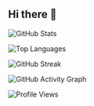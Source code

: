 ## Hi there 👋


![GitHub Stats](https://github-readme-stats.vercel.app/api?username=clementlopes&show_icons=true&theme=dark)

![Top Languages](https://github-readme-stats.vercel.app/api/top-langs/?username=clementlopes&layout=compact&theme=dark)

![GitHub Streak](https://streak-stats.demolab.com/?user=clementlopes&theme=dark)

![GitHub Activity Graph](https://github-readme-activity-graph.vercel.app/graph?username=clementlopes&theme=dark)

![Profile Views](https://komarev.com/ghpvc/?username=clementlopes&color=blueviolet)


<!--
**clementlopes/clementlopes** is a ✨ _special_ ✨ repository because its `README.md` (this file) appears on your GitHub profile.

Here are some ideas to get you started:

- 🔭 I’m currently working on ...
- 🌱 I’m currently learning ...
- 👯 I’m looking to collaborate on ...
- 🤔 I’m looking for help with ...
- 💬 Ask me about ...
- 📫 How to reach me: ...
- 😄 Pronouns: ...
- ⚡ Fun fact: ...
-->
